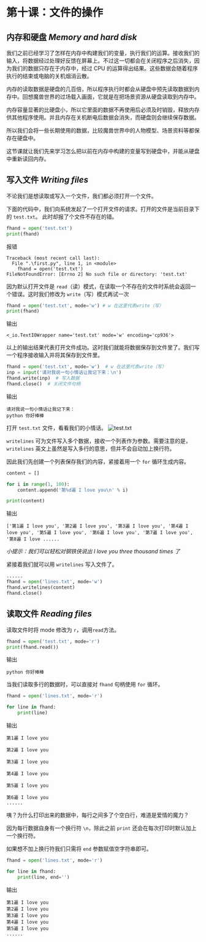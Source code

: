# 第十课：文件的操作

## 内存和硬盘 _Memory and hard disk_

我们之前已经学习了怎样在内存中构建我们的变量，执行我们的运算。接收我们的输入，将数据经过处理好反馈在屏幕上。不过这一切都会在关闭程序之后消失，因为我们的数据只存在于内存中，经过 CPU 的运算得出结果。这些数据会随着程序执行的结束或电脑的关机烟消云散。

内存的读取数据是硬盘的几百倍，所以程序执行时都会从硬盘中预先读取数据到内存中。回想魔兽世界的过场载入画面，它就是在把场景资源从硬盘读取到内存中。

内存容量显著的比硬盘小，所以它里面的数据不再使用后必须及时销毁，释放内存供其他程序使用。并且内存在关机断电后数据会消失，而硬盘则会继续保存数据。

所以我们会将一些长期使用的数据，比较魔兽世界中的人物模型、场景资料等都保存在硬盘中。

这节课就让我们先来学习怎么把以前在内存中构建的变量写到硬盘中，并能从硬盘中重新读回内存。

## 写入文件 _Writing files_

不论我们是想读取或写入一个文件，我们都必须打开一个文件。

下面的代码中，我们向系统发起了一个打开文件的请求。打开的文件是当前目录下的 `test.txt`。 此时却报了个文件不存在的错。

```python
fhand = open('test.txt')
print(fhand)
```

报错

```output
Traceback (most recent call last):
  File ".\first.py", line 1, in <module>
    fhand = open('test.txt')
FileNotFoundError: [Errno 2] No such file or directory: 'test.txt'
```

因为默认打开文件是 `read`（读）模式，在读取一个不存在的文件时系统会返回一个错误。这时我们修改为 `write`（写）模式再试一次

```python
fhand = open('test.txt', mode='w') # w 在这里代表write（写）
print(fhand)
```

输出

```output
<_io.TextIOWrapper name='test.txt' mode='w' encoding='cp936'>
```

以上的输出结果代表打开文件成功。这时我们就能将数据保存到文件里了。我们写一个程序接收输入并将其保存到文件里。

```python
fhand = open('test.txt', mode='w')  # w 在这里代表write（写）
inp = input('请对我说一句小情话让我记下来：\n')
fhand.write(inp)  # 写入数据
fhand.close()  # 关闭文件句柄
```

输出

```output
请对我说一句小情话让我记下来：
python 你好棒棒
```

打开 `test.txt` 文件，看看我们的小情话。
![test.txt](https://i.loli.net/2020/09/17/kxAro9GEzTBmlSU.png)

`writelines` 可为文件写入多个数据，接收一个列表作为参数。需要注意的是，`writelines` 英文上虽然是写入多行的意思，但并不会自动加上换行符。

因此我们先创建一个列表保存我们的内容，紧接着用一个 `for` 循环生成内容。

```python
content = []

for i in range(1, 100):
    content.append('第%d遍 I love you\n' % i)

print(content)
```

输出

```output
['第1遍 I love you', '第2遍 I love you', '第3遍 I love you', '第4遍 I love you', '第5遍 I love you', '第6遍 I love you', '第7遍 I love you', '第8遍 I love ......
```

_小提示：我们可以轻松对钢铁侠说出 I love you three thousand times 了_

紧接着我们就可以用 `writelines` 写入文件了。

```python
......
fhand = open('lines.txt', mode='w')
fhand.writelines(content)
fhand.close()
```

## 读取文件 _Reading files_

读取文件时将 mode 修改为 `r`，调用`read`方法。

```python
fhand = open('test.txt', mode='r')
print(fhand.read())
```

输出

```output
python 你好棒棒
```

当我们读取多行的数据时，可以直接对 `fhand` 句柄使用 `for` 循环。

```python
fhand = open('lines.txt', mode='r')

for line in fhand:
    print(line)
```

输出

```output
第1遍 I love you

第2遍 I love you

第3遍 I love you

第4遍 I love you

第5遍 I love you

第6遍 I love you
......
```

咦？为什么打印出来的数据中，每行之间多了个空白行，难道是爱情的魔力？

因为每行数据自身有一个换行符 `\n`，除此之前 `print` 还会在每次打印时默认加上一个换行符。

如果想不加上换行符我们只需将 `end` 参数赋值空字符串即可。

```python
fhand = open('lines.txt', mode='r')

for line in fhand:
    print(line, end='')
```

输出

```output
第1遍 I love you
第2遍 I love you
第3遍 I love you
第4遍 I love you
第5遍 I love you
......
```
